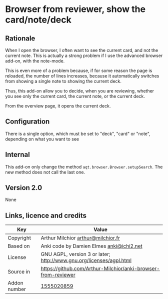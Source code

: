 # Browser from reviewer, show the card/note/deck
## Rationale
When I open the browser, I often want to see the current card, and not
the current note. This is actually a strong problem if I use the
advanced browser add-on, with the note-mode.

This is even more of a problem because, if for some reason the page is
reloaded, the number of lines increases, because it automatically
switches from showing a single note to showing the current deck.

Thus, this add-on allow you to decide, when you are reviewing, whether
you see only the current card, the current note, or the current deck.

From the overview page, it opens the current deck.

## Configuration
There is a single option, which must be set to "deck", "card" or
"note", depending on what you want to see

## Internal
This add-on only change the method
`aqt.browser.Browser.setupSearch`. The new method does not call the
last one.

## Version 2.0
None


## Links, licence and credits

Key         |Value
------------|-------------------------------------------------------------------
Copyright   | Arthur Milchior <arthur@milchior.fr>
Based on    | Anki code by Damien Elmes <anki@ichi2.net>
License     | GNU AGPL, version 3 or later; http://www.gnu.org/licenses/agpl.html
Source in   | https://github.com/Arthur-Milchior/anki-browser-from-reviewer
Addon number| [1555020859](https://ankiweb.net/shared/info/1555020859)

